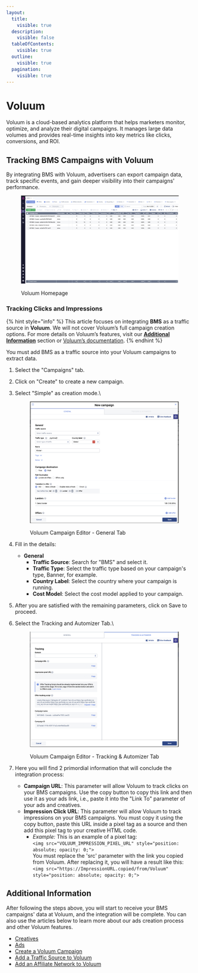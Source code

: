 ```yaml
---
layout:
  title:
    visible: true
  description:
    visible: false
  tableOfContents:
    visible: true
  outline:
    visible: true
  pagination:
    visible: true
---
```


# Voluum

Voluum is a cloud-based analytics platform that helps marketers monitor, optimize, and analyze their digital campaigns. It manages large data volumes and provides real-time insights into key metrics like clicks, conversions, and ROI.

## Tracking BMS Campaigns with Voluum

By integrating BMS with Voluum, advertisers can export campaign data, track specific events, and gain deeper visibility into their campaigns' performance.

<figure><img src="../.gitbook/assets/image (504).png" alt=""><figcaption><p>Voluum Homepage</p></figcaption></figure>

### Tracking Clicks and Impressions

{% hint style="info" %}
This article focuses on integrating **BMS** as a traffic source in **Voluum**. We will not cover Voluum’s full campaign creation options. For more details on Voluum’s features, visit our [**Additional Information**](voluum.md#additional-information) section or [Voluum’s documentation](https://doc.voluum.com/).
{% endhint %}

You must add BMS as a traffic source into your Voluum campaigns to extract data.

1. Select the "Campaigns" tab.
2. Click on "Create" to create a new campaign.
3.  Select "Simple" as creation mode.\


    <figure><img src="../.gitbook/assets/image (505).png" alt=""><figcaption><p>Voluum Campaign Editor - General Tab</p></figcaption></figure>


4. Fill in the details:
   * **General**
     * **Traffic Source**: Search for "BMS" and select it.
     * **Traffic Type**: Select the traffic type based on your campaign's type, Banner, for example.
     * **Country Label**: Select the country where your campaign is running.
     * **Cost Model**: Select the cost model applied to your campaign.
5. After you are satisfied with the remaining parameters, click on Save to proceed.
6.  Select the Tracking and Automizer Tab.\


    <figure><img src="../.gitbook/assets/image (4) (14).png" alt=""><figcaption><p>Voluum Campaign Editor - Tracking &#x26; Automizer Tab</p></figcaption></figure>


7. Here you will find 2 primordial information that will conclude the integration process:
   * **Campaign URL**: This parameter will allow Voluum to track clicks on your BMS campaigns. Use the copy button to copy this link and then use it as your ads link, i.e., paste it into the "Link To" parameter of your ads and creatives.
   * **Impression Click URL**: This parameter will allow Voluum to track impressions on your BMS campaigns. You must copy it using the copy button, paste this URL inside a pixel tag as a source and then add this pixel tag to your creative HTML code.
     * _Example:_ This is an example of a pixel tag:\
       `<img src="VOLUUM_IMPRESSION_PIXEL_URL" style="position: absolute; opacity: 0;">`\
       You must replace the 'src' parameter with the link you copied from Voluum. After replacing it, you will have a result like this:\
       `<img src="https://ImpressionURL.copied/from/Voluum" style="position: absolute; opacity: 0;">`

## Additional Information

After following the steps above, you will start to receive your BMS campaigns' data at Voluum, and the integration will be complete. You can also use the articles below to learn more about our ads creation process and other Voluum features.

* [Creatives](../product-documentation/ad-serving/creatives.md)
* [Ads](../product-documentation/ad-server/ads/)
* [Create a Voluum Campaign](https://doc.voluum.com/article/create-a-voluum-campaign)
* [Add a Traffic Source to Voluum](https://doc.voluum.com/article/add-a-traffic-source-to-voluum)
* [Add an Affiliate Network to Voluum](https://doc.voluum.com/article/add-an-affiliate-network-to-voluum)
